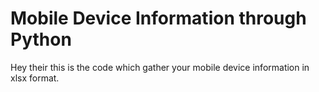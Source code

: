 # Mobile Device Information through Python
Hey their this is the code which gather your mobile device information in xlsx format.
